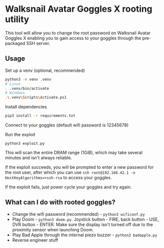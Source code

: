 # Walksnail Avatar Goggles X rooting utility

This tool will allow you to change the root password on Walksnail Avatar Goggles X enabling you to gain access to your goggles through the pre-packaged SSH server.

## Usage

Set up a venv (optional, recommended)
```bash
python3 -m venv .venv
# Linux
. .venv/bin/activate
# Windows
.\.venv\Scripts\Activate.ps1
```

Install dependencies
```bash
pip3 install -r requirements.txt
```

Connect to your goggles (default wifi password is 12345678)

Run the exploit
```
python3 exploit.py
```
This will scan the entire DRAM range (1GiB), which may take several minutes and isn't always reliable.

If the exploit succeeds, you will be prompted to enter a new password for the root user, after which you can use `ssh root@192.168.42.1 -o HostKeyAlgorithms=+ssh-rsa` to access your goggles.

If the exploit fails, just power cycle your goggles and try again.

## What can I do with rooted goggles?

- Change the wifi password (recommended) - `python3 wificonf.py`
- Play Doom - `python3 doom.py`. Joystick button - FIRE, back button - USE, DVR button - ENTER. Make sure the display isn't turned off due to the proximity sensor when launching Doom.
- Play Bad Apple through the internal piezo buzzer - `python3 badapple.py`
- Reverse engineer stuff